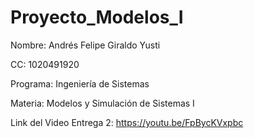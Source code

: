 # Proyecto_Modelos_I

Nombre: Andrés Felipe Giraldo Yusti

CC: 1020491920

Programa: Ingeniería de Sistemas

Materia: Modelos y Simulación de Sistemas I


Link del Video Entrega 2: https://youtu.be/FpBycKVxpbc